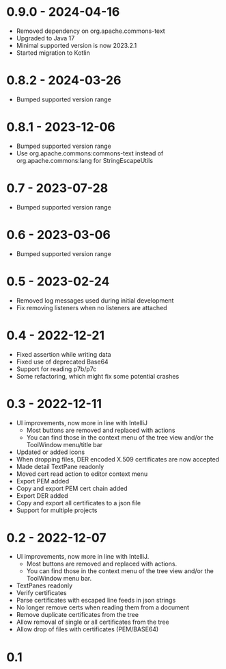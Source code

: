 # 0.9.0 - 2024-04-16

* Removed dependency on org.apache.commons-text
* Upgraded to Java 17
* Minimal supported version is now 2023.2.1
* Started migration to Kotlin

# 0.8.2 - 2024-03-26

* Bumped supported version range

# 0.8.1 - 2023-12-06

* Bumped supported version range
* Use org.apache.commons:commons-text instead of org.apache.commons:lang for StringEscapeUtils

# 0.7 - 2023-07-28

* Bumped supported version range

# 0.6 - 2023-03-06

* Bumped supported version range

# 0.5 - 2023-02-24

* Removed log messages used during initial development
* Fix removing listeners when no listeners are attached

# 0.4 - 2022-12-21

* Fixed assertion while writing data
* Fixed use of deprecated Base64 
* Support for reading p7b/p7c
* Some refactoring, which might fix some potential crashes

# 0.3 - 2022-12-11

* UI improvements, now more in line with IntelliJ
    * Most buttons are removed and replaced with actions
    * You can find those in the context menu of the tree view and/or the ToolWindow menu/title bar
* Updated or added icons
* When dropping files, DER encoded X.509 certificates are now accepted
* Made detail TextPane readonly
* Moved cert read action to editor context menu
* Export PEM added
* Copy and export PEM cert chain added
* Export DER added
* Copy and export all certificates to a json file
* Support for multiple projects

# 0.2 - 2022-12-07

* UI improvements, now more in line with IntelliJ.
  * Most buttons are removed and replaced with actions.
  * You can find those in the context menu of the tree view and/or the ToolWindow menu bar. 
* TextPanes readonly
* Verify certificates
* Parse certificates with escaped line feeds in json strings
* No longer remove certs when reading them from a document
* Remove duplicate certificates from the tree
* Allow removal of single or all certificates from the tree
* Allow drop of files with certificates (PEM/BASE64)

# 0.1